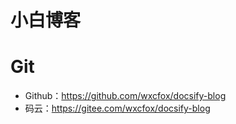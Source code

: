 # 小白博客

# Git

- Github：https://github.com/wxcfox/docsify-blog
- 码云：https://gitee.com/wxcfox/docsify-blog

